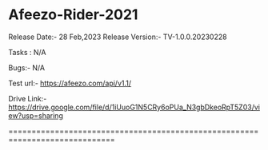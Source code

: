 # Afeezo-Rider-2021

Release Date:- 28 Feb,2023
Release Version:- TV-1.0.0.20230228

Tasks : N/A

Bugs:- N/A

Test url:- https://afeezo.com/api/v1.1/

Drive Link:- https://drive.google.com/file/d/1iUuoG1N5CRy6oPUa_N3gbDkeoRpT5Z03/view?usp=sharing

=============================================================================
